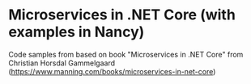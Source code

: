 # Microservices in .NET Core (with examples in Nancy)
Code samples from based on book "Microservices in .NET Core" from Christian Horsdal Gammelgaard (https://www.manning.com/books/microservices-in-net-core)
